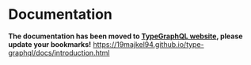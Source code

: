 # Documentation

**The documentation has been moved to [TypeGraphQL website](https://19majkel94.github.io/type-graphql), please update your bookmarks!**
https://19majkel94.github.io/type-graphql/docs/introduction.html
